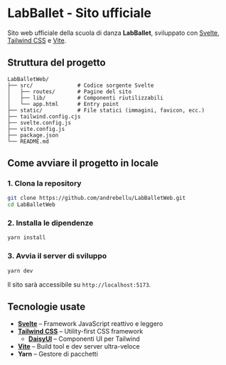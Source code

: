 # LabBallet - Sito ufficiale

Sito web ufficiale della scuola di danza **LabBallet**, sviluppato con [Svelte](https://svelte.dev/), [Tailwind CSS](https://tailwindcss.com/) e [Vite](https://vitejs.dev/).

## Struttura del progetto

```
LabBalletWeb/
├── src/              # Codice sorgente Svelte
│   ├── routes/       # Pagine del sito
│   ├── lib/          # Componenti riutilizzabili
│   └── app.html      # Entry point
├── static/           # File statici (immagini, favicon, ecc.)
├── tailwind.config.cjs
├── svelte.config.js
├── vite.config.js
├── package.json
└── README.md
```

## Come avviare il progetto in locale

### 1. Clona la repository

```bash
git clone https://github.com/andrebellu/LabBalletWeb.git
cd LabBalletWeb
```

### 2. Installa le dipendenze

```bash
yarn install
```

### 3. Avvia il server di sviluppo

```bash
yarn dev
```

Il sito sarà accessibile su `http://localhost:5173`.

## Tecnologie usate

- **[Svelte](https://svelte.dev/)** – Framework JavaScript reattivo e leggero
- **[Tailwind CSS](https://tailwindcss.com/)** – Utility-first CSS framework
  - **[DaisyUI](https://daisyui.com/)** – Componenti UI per Tailwind
- **[Vite](https://vitejs.dev/)** – Build tool e dev server ultra-veloce
- **Yarn** – Gestore di pacchetti
